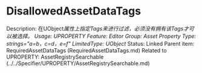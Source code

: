 # DisallowedAssetDataTags

Description: 在UObject*属性上指定Tags来进行过滤，必须没有拥有该Tags才可以被选择。
Usage: UPROPERTY
Feature: Editor
Group: Asset Property
Type: strings="a=b，c=d，e=f"
LimitedType: UObject*
Status: Linked
Parent item: RequiredAssetDataTags (RequiredAssetDataTags.md)
Related to UPROPERTY: AssetRegistrySearchable (../../Specifier/UPROPERTY/AssetRegistrySearchable.md)